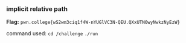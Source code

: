 ### implicit relative path 


**Flag:** `pwn.college{wS2wm3ciq1f4W-nYUGlVC3N-QEU.QXxUTN0wyNwkzNyEzW}`

command used: 
`cd /challenge`
`./run`

